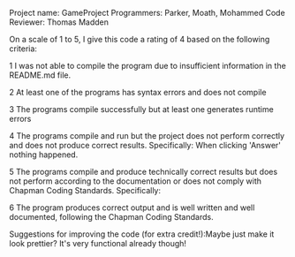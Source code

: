 Project name: GameProject
Programmers: Parker, Moath, Mohammed
Code Reviewer: Thomas Madden

On a scale of 1 to 5, I give this code a rating of 4 based on the following criteria:

1  I was not able to compile the program due to insufficient information in the README.md file.

2  At least one of the programs has syntax errors and does not compile

3  The programs compile successfully but at least one generates runtime errors

4  The programs compile and run but the project does not perform correctly and does not produce correct results.
Specifically: When clicking 'Answer' nothing happened.

5  The programs compile and produce technically correct results but does not perform according to the documentation or does not comply with Chapman Coding Standards.
Specifically:

6  The program produces correct output and is well written and well documented, following the Chapman Coding Standards.

Suggestions for improving the code (for extra credit!):Maybe just make it look prettier? It's very functional already though!
